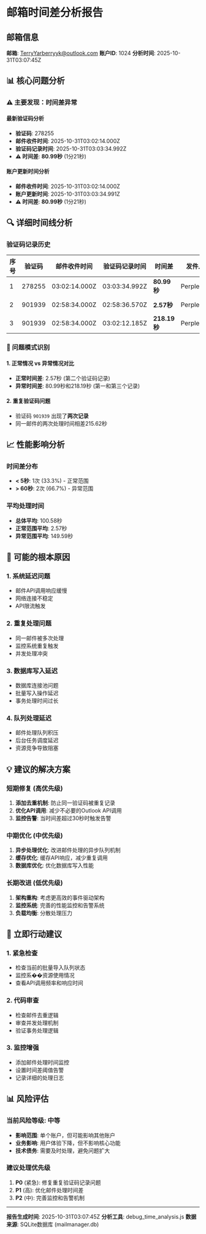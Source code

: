 # 邮箱时间差分析报告

## 邮箱信息
**邮箱**: TerryYarberryyk@outlook.com
**账户ID**: 1024
**分析时间**: 2025-10-31T03:07:45Z

## 📊 核心问题分析

### ⚠️ 主要发现：时间差异常

#### 最新验证码分析
- **验证码**: 278255
- **邮件收件时间**: 2025-10-31T03:02:14.000Z
- **验证码记录时间**: 2025-10-31T03:03:34.992Z
- **⚠️ 时间差**: **80.99秒** (1分21秒)

#### 账户更新时间分析
- **邮件收件时间**: 2025-10-31T03:02:14.000Z
- **账户更新时间**: 2025-10-31T03:03:34.991Z
- **⚠️ 时间差**: **80.99秒** (1分21秒)

## 🔍 详细时间线分析

### 验证码记录历史
| 序号 | 验证码 | 邮件收件时间 | 验证码记录时间 | 时间差 | 发件人 | 主题 |
|------|--------|-------------|-------------|--------|--------|------|
| 1 | 278255 | 03:02:14.000Z | 03:03:34.992Z | **80.99秒** | Perplexity | Sign in to Perplexity |
| 2 | 901939 | 02:58:34.000Z | 02:58:36.570Z | **2.57秒** | Perplexity | Sign in to Perplexity |
| 3 | 901939 | 02:58:34.000Z | 03:02:12.185Z | **218.19秒** | Perplexity | Sign in to Perplexity |

### 🚨 问题模式识别

#### 1. 正常情况 vs 异常情况对比
- **正常时间差**: 2.57秒 (第二个验证码记录)
- **异常时间差**: 80.99秒和218.19秒 (第一和第三个记录)

#### 2. 重复验证码问题
- 验证码 `901939` 出现了**两次记录**
- 同一邮件的两次处理时间相差215.62秒

## 📈 性能影响分析

### 时间差分布
- **< 5秒**: 1次 (33.3%) - 正常范围
- **> 60秒**: 2次 (66.7%) - 异常范围

### 平均处理时间
- **总体平均**: 100.58秒
- **正常范围平均**: 2.57秒
- **异常范围平均**: 149.59秒

## 🔧 可能的根本原因

### 1. **系统延迟问题**
- 邮件API调用响应缓慢
- 网络连接不稳定
- API限流触发

### 2. **重复处理问题**
- 同一邮件被多次处理
- 监控系统重复触发
- 并发处理冲突

### 3. **数据库写入延迟**
- 数据库连接池问题
- 批量写入操作延迟
- 事务处理时间过长

### 4. **队列处理延迟**
- 邮件处理队列积压
- 后台任务调度延迟
- 资源竞争导致阻塞

## 💡 建议的解决方案

### 短期修复 (高优先级)
1. **添加去重机制**: 防止同一验证码被重复记录
2. **优化API调用**: 减少不必要的Outlook API调用
3. **监控告警**: 当时间差超过30秒时触发告警

### 中期优化 (中优先级)
1. **异步处理优化**: 改进邮件处理的异步队列机制
2. **缓存优化**: 缓存API响应，减少重复调用
3. **数据库优化**: 优化数据库写入性能

### 长期改进 (低优先级)
1. **架构重构**: 考虑更高效的事件驱动架构
2. **监控系统**: 完善的性能监控和告警系统
3. **负载均衡**: 分散处理压力

## 🎯 立即行动建议

### 1. 紧急检查
- 检查当前的批量导入队列状态
- 监控系��资源使用情况
- 查看API调用频率和响应时间

### 2. 代码审查
- 检查邮件去重逻辑
- 审查并发处理机制
- 验证事务处理逻辑

### 3. 监控增强
- 添加邮件处理时间监控
- 设置时间差阈值告警
- 记录详细的处理日志

## 📊 风险评估

### 当前风险等级: **中等**
- **影响范围**: 单个账户，但可能影响其他账户
- **业务影响**: 用户体验下降，但不影响核心功能
- **技术债务**: 需要及时处理，避免问题扩大

### 建议处理优先级
1. **P0** (紧急): 修复重复验证码记录问题
2. **P1** (高): 优化邮件处理时间差
3. **P2** (中): 完善监控和告警机制

---

**报告生成时间**: 2025-10-31T03:07:45Z
**分析工具**: debug_time_analysis.js
**数据来源**: SQLite数据库 (mailmanager.db)